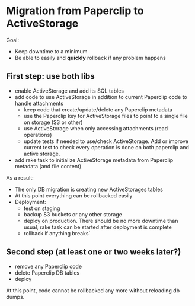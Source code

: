 # Migration from Paperclip to ActiveStorage 

Goal:
- Keep downtime to a minimum
- Be able to easily and **quickly** rollback if any problem happens 

## First step: use both libs 

- enable ActiveStorage and add its SQL tables
- add code to use ActiveStorage in addition to current Paperclip code to handle attachments
    - keep code that create/update/delete any Paperclip metadata
    - use the Paperclip key for ActiveStorage files to point to a single file on storage (S3 or other)
    - use ActiveStorage when only accessing attachments (read operations)
    - update tests if needed to use/check ActiveStorage. Add or improve current test to check every operation is done on both paperclip and active storage.
- add rake task to initialize ActiveStorage metadata from Paperclip metadata (and file content)

As a result:
- The only DB migration is creating new ActiveStorages tables
- At this point everything can be rollbacked easily
- Deployment:
    - test on staging
    - backup S3 buckets or any other storage
    - deploy on production. There should be no more downtime than usual, rake task can be started after deployment is complete
    - rollback if anything breaks`

## Second step (at least one or two weeks later?)

- remove any Paperclip code
- delete Paperclip DB tables
- deploy

At this point, code cannot be rollbacked any more without reloading db dumps.
